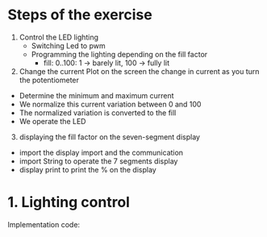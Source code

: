 # Steps of the exercise
1. Control the LED lighting
    - Switching Led to pwm
    - Programming the lighting depending on the fill factor
      - fill: 0..100: 1 -> barely lit, 100 -> fully lit 
2. Change the current 
  Plot on the screen the change in current as you turn the potentiometer
  - Determine the minimum and maximum current
  - We normalize this current variation between 0 and 100
  - The normalized variation is converted to the fill
  - We operate the LED
3. displaying the fill factor on the seven-segment display
  - import the display import and the communication 
  - import String to operate the 7 segments display
  - display print to print the % on the display

# 1. Lighting control
Implementation code:
```py


```
